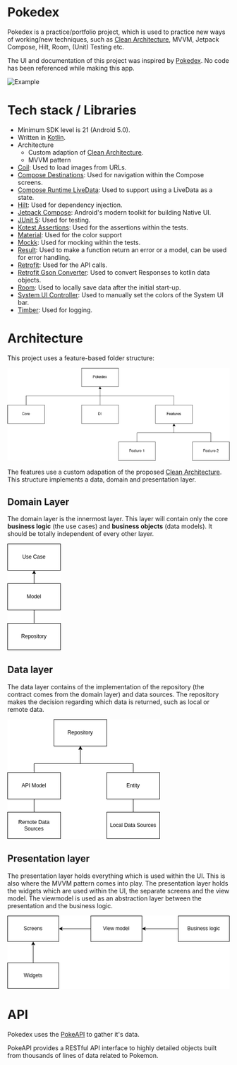 # Pokedex
Pokedex is a practice/portfolio project, which is used to practice new ways of working/new techniques, such as [Clean Architecture](https://blog.cleancoder.com/uncle-bob/2012/08/13/the-clean-architecture.html), MVVM, Jetpack Compose, Hilt, Room, (Unit) Testing etc.

The UI and documentation of this project was inspired by [Pokedex](https://github.com/skydoves/Pokedex). No code has been referenced while making this app.

![Example](figures/demo.gif)

# Tech stack / Libraries
- Minimum SDK level is 21 (Android 5.0).
- Written in [Kotlin](https://kotlinlang.org/).
- Architecture
  - Custom adaption of [Clean Architecture](https://blog.cleancoder.com/uncle-bob/2012/08/13/the-clean-architecture.html).
  - MVVM pattern
- [Coil](https://github.com/coil-kt/coil): Used to load images from URLs.
- [Compose Destinations](https://github.com/raamcosta/compose-destinations): Used for navigation within the Compose screens.
- [Compose Runtime LiveData](https://developer.android.com/jetpack/androidx/releases/compose-runtime): Used to support using a LiveData as a state.
- [Hilt](https://dagger.dev/hilt/): Used for dependency injection.
- [Jetpack Compose](https://developer.android.com/jetpack/compose): Android's modern toolkit for building Native UI.
- [JUnit 5](https://github.com/junit-team/junit5): Used for testing.
- [Kotest Assertions](https://github.com/kotest/kotest): Used for the assertions within the tests.
- [Material](https://github.com/material-components/material-components-android): Used for the color support
- [Mockk](https://github.com/mockk/mockk): Used for mocking within the tests.
- [Result](https://kotlinlang.org/api/latest/jvm/stdlib/kotlin/-result/): Used to make a function return an error or a model, can be used for error handling.
- [Retrofit](https://square.github.io/retrofit/): Used for the API calls.
- [Retrofit Gson Converter](https://github.com/square/retrofit/tree/master/retrofit-converters/gson): Used to convert Responses to kotlin data objects.
- [Room](https://developer.android.com/jetpack/androidx/releases/room): Used to locally save data after the initial start-up.
- [System UI Controller](https://github.com/google/accompanist/tree/main/systemuicontroller): Used to manually set the colors of the System UI bar.
- [Timber](https://github.com/JakeWharton/timber): Used for logging.

# Architecture
This project uses a feature-based folder structure:

![Folder structure](figures/folder_structure.drawio.png)

The features use a custom adapation of the proposed [Clean Architecture](https://blog.cleancoder.com/uncle-bob/2012/08/13/the-clean-architecture.html). This structure implements a data, domain and presentation layer.

## Domain Layer
The domain layer is the innermost layer. This layer will contain only the core **business logic** (the use cases) and **business objects** (data models). It should be totally independent of every other layer. 

![Domain structure](figures/domain_structure.drawio.png)

## Data layer
The data layer contains of the implementation of the repository (the contract comes from the domain layer) and data sources. The repository makes the decision regarding which data is returned, such as local or remote data.

![Data structure](figures/data_structure.drawio.png)

## Presentation layer
The presentation layer holds everything which is used within the UI. This is also where the MVVM pattern comes into play. The presentation layer holds the widgets which are used within the UI, the separate screens and the view model. The viewmodel is used as an abstraction layer between the presentation and the business logic.

![Presentation layer](figures/presentation_structure.drawio.png)

# API
Pokedex uses the [PokeAPI](https://pokeapi.co/) to gather it's data.

PokeAPI provides a RESTful API interface to highly detailed objects built from thousands of lines of data related to Pokemon.
